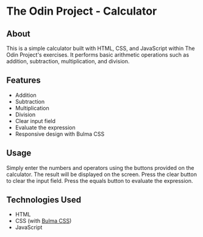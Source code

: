 # The Odin Project - Calculator

## About
This is a simple calculator built with HTML, CSS, and JavaScript within The Odin Project's exercises. It performs basic arithmetic operations such as addition, subtraction, multiplication, and division.

## Features

- Addition
- Subtraction
- Multiplication
- Division
- Clear input field
- Evaluate the expression
- Responsive design with Bulma CSS

## Usage

Simply enter the numbers and operators using the buttons provided on the calculator. The result will be displayed on the screen. Press the clear button to clear the input field. Press the equals button to evaluate the expression.

## Technologies Used

- HTML
- CSS (with [Bulma CSS](https://bulma.io/))
- JavaScript
